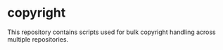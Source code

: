 # copyright
This repository contains scripts used for bulk copyright handling across multiple repositories.
